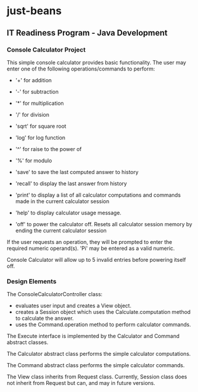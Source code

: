 # just-beans
## IT Readiness Program - Java Development

### Console Calculator Project

This simple console calculator provides basic functionality.  The user may enter one of the following operations/commands to perform:
* '+'  for addition

* '-'  for subtraction

* '*'  for multiplication

* '/'  for division

* 'sqrt'  for square root

* 'log'  for log function

* '^'  for raise to the power of

* '%'  for modulo

* 'save'  to save the last computed answer to history

* 'recall'  to display the last answer from history

* 'print'  to display a list of all calculator computations and commands made in the current calculator session

* 'help' to display calculator usage message.

* 'off'  to power the calculator off.  Resets all calculator session memory by ending the current calculator session

If the user requests an operation, they will be prompted to enter the required numeric operand(s).  'Pi' may be entered as a 
valid numeric.

Console Calculator will allow up to 5 invalid entries before powering itself off.

### Design Elements

The ConsoleCalculatorController class:
* evaluates user input and creates a View object. 
* creates a Session object which uses the Calculate.computation method to calculate the answer.
* uses the Command.operation method to perform calculator commands.  

The Execute interface is implemented by the Calculator and Command abstract classes.

The Calculator abstract class performs the simple calculator computations.

The Command abstract class performs the simple calculator commands.

The View class inherits from Request class.  Currently, Session class does not inherit from Request but can, and may in future versions.

